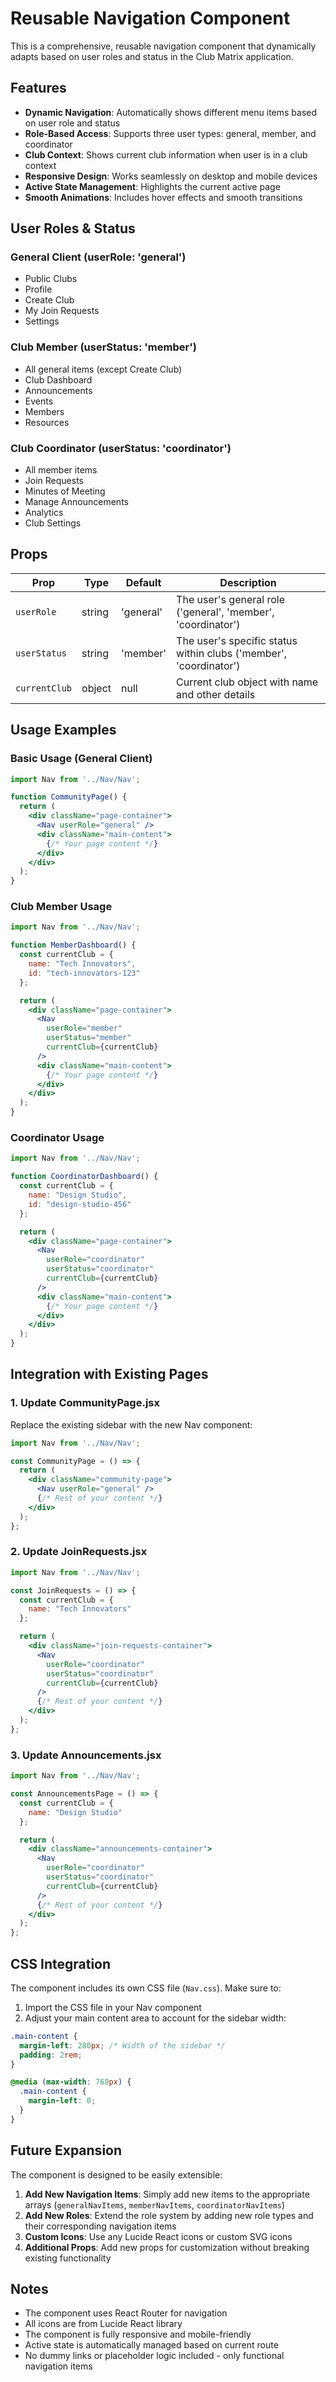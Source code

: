 # Reusable Navigation Component

This is a comprehensive, reusable navigation component that dynamically adapts based on user roles and status in the Club Matrix application.

## Features

- **Dynamic Navigation**: Automatically shows different menu items based on user role and status
- **Role-Based Access**: Supports three user types: general, member, and coordinator
- **Club Context**: Shows current club information when user is in a club context
- **Responsive Design**: Works seamlessly on desktop and mobile devices
- **Active State Management**: Highlights the current active page
- **Smooth Animations**: Includes hover effects and smooth transitions

## User Roles & Status

### General Client (userRole: 'general')
- Public Clubs
- Profile
- Create Club
- My Join Requests
- Settings

### Club Member (userStatus: 'member')
- All general items (except Create Club)
- Club Dashboard
- Announcements
- Events
- Members
- Resources

### Club Coordinator (userStatus: 'coordinator')
- All member items
- Join Requests
- Minutes of Meeting
- Manage Announcements
- Analytics
- Club Settings

## Props

| Prop | Type | Default | Description |
|------|------|---------|-------------|
| `userRole` | string | 'general' | The user's general role ('general', 'member', 'coordinator') |
| `userStatus` | string | 'member' | The user's specific status within clubs ('member', 'coordinator') |
| `currentClub` | object | null | Current club object with name and other details |

## Usage Examples

### Basic Usage (General Client)
```jsx
import Nav from '../Nav/Nav';

function CommunityPage() {
  return (
    <div className="page-container">
      <Nav userRole="general" />
      <div className="main-content">
        {/* Your page content */}
      </div>
    </div>
  );
}
```

### Club Member Usage
```jsx
import Nav from '../Nav/Nav';

function MemberDashboard() {
  const currentClub = {
    name: "Tech Innovators",
    id: "tech-innovators-123"
  };

  return (
    <div className="page-container">
      <Nav 
        userRole="member" 
        userStatus="member" 
        currentClub={currentClub}
      />
      <div className="main-content">
        {/* Your page content */}
      </div>
    </div>
  );
}
```

### Coordinator Usage
```jsx
import Nav from '../Nav/Nav';

function CoordinatorDashboard() {
  const currentClub = {
    name: "Design Studio",
    id: "design-studio-456"
  };

  return (
    <div className="page-container">
      <Nav 
        userRole="coordinator" 
        userStatus="coordinator" 
        currentClub={currentClub}
      />
      <div className="main-content">
        {/* Your page content */}
      </div>
    </div>
  );
}
```

## Integration with Existing Pages

### 1. Update CommunityPage.jsx
Replace the existing sidebar with the new Nav component:

```jsx
import Nav from '../Nav/Nav';

const CommunityPage = () => {
  return (
    <div className="community-page">
      <Nav userRole="general" />
      {/* Rest of your content */}
    </div>
  );
};
```

### 2. Update JoinRequests.jsx
```jsx
import Nav from '../Nav/Nav';

const JoinRequests = () => {
  const currentClub = {
    name: "Tech Innovators"
  };

  return (
    <div className="join-requests-container">
      <Nav 
        userRole="coordinator" 
        userStatus="coordinator" 
        currentClub={currentClub}
      />
      {/* Rest of your content */}
    </div>
  );
};
```

### 3. Update Announcements.jsx
```jsx
import Nav from '../Nav/Nav';

const AnnouncementsPage = () => {
  const currentClub = {
    name: "Design Studio"
  };

  return (
    <div className="announcements-container">
      <Nav 
        userRole="coordinator" 
        userStatus="coordinator" 
        currentClub={currentClub}
      />
      {/* Rest of your content */}
    </div>
  );
};
```

## CSS Integration

The component includes its own CSS file (`Nav.css`). Make sure to:

1. Import the CSS file in your Nav component
2. Adjust your main content area to account for the sidebar width:

```css
.main-content {
  margin-left: 280px; /* Width of the sidebar */
  padding: 2rem;
}

@media (max-width: 768px) {
  .main-content {
    margin-left: 0;
  }
}
```

## Future Expansion

The component is designed to be easily extensible:

1. **Add New Navigation Items**: Simply add new items to the appropriate arrays (`generalNavItems`, `memberNavItems`, `coordinatorNavItems`)
2. **Add New Roles**: Extend the role system by adding new role types and their corresponding navigation items
3. **Custom Icons**: Use any Lucide React icons or custom SVG icons
4. **Additional Props**: Add new props for customization without breaking existing functionality

## Notes

- The component uses React Router for navigation
- All icons are from Lucide React library
- The component is fully responsive and mobile-friendly
- Active state is automatically managed based on current route
- No dummy links or placeholder logic included - only functional navigation items
